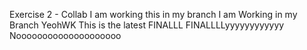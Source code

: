 Exercise 2 - Collab
I am working this in my branch 
I am Working in my Branch YeohWK
This is the latest 
FINALLL
FINALLLLyyyyyyyyyyyy
Noooooooooooooooooooo
